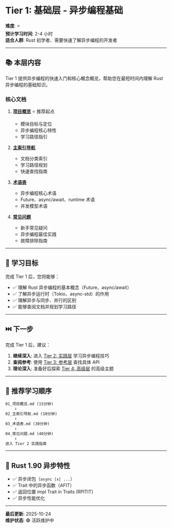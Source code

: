# Tier 1: 基础层 - 异步编程基础

**难度**: ⭐  
**预计学习时间**: 2-4 小时  
**适合人群**: Rust 初学者、需要快速了解异步编程的开发者

---

## 📚 本层内容

Tier 1 提供异步编程的快速入门和核心概念概览，帮助您在最短时间内理解 Rust 异步编程的基础知识。

### 核心文档

1. **[项目概览](./01_项目概览.md)** ⭐ 推荐起点
   - 模块目标与定位
   - 异步编程核心特性
   - 学习路径指引

2. **[主索引导航](./02_主索引导航.md)**
   - 文档分类索引
   - 学习路径规划
   - 快速查找指南

3. **[术语表](./03_术语表.md)**
   - 异步编程核心术语
   - Future、async/await、runtime 术语
   - 并发模型术语

4. **[常见问题](./04_常见问题.md)**
   - 新手常见疑问
   - 异步编程最佳实践
   - 故障排除指南

---

## 🎯 学习目标

完成 Tier 1 后，您将能够：

- ✅ 理解 Rust 异步编程的基本概念（Future、async/await）
- ✅ 了解异步运行时（Tokio、async-std）的作用
- ✅ 理解异步与同步、并行的区别
- ✅ 能够查阅文档并规划学习路径

---

## ⏭️ 下一步

完成 Tier 1 后，建议：

1. **继续深入**: 进入 [Tier 2: 实践层](../tier_02_guides/) 学习异步编程技巧
2. **查阅参考**: 使用 [Tier 3: 参考层](../tier_03_references/) 查找具体 API
3. **理论深入**: 准备好后探索 [Tier 4: 高级层](../tier_04_advanced/) 的高级主题

---

## 📖 推荐学习顺序

```text
01_项目概览.md (15分钟)
    ↓
02_主索引导航.md (10分钟)
    ↓
03_术语表.md (30分钟)
    ↓
04_常见问题.md (40分钟)
    ↓
进入 Tier 2 实践指南
```

---

## 🌟 Rust 1.90 异步特性

- ✅ 异步闭包（`async |x| ...`）
- ✅ Trait 中的异步函数（AFIT）
- ✅ 返回位置 impl Trait in Traits (RPITIT)
- ✅ 异步性能优化

---

**最后更新**: 2025-10-24  
**维护状态**: 🟢 活跃维护中
